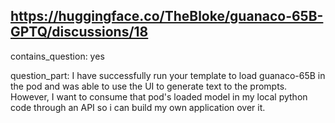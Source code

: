 ## https://huggingface.co/TheBloke/guanaco-65B-GPTQ/discussions/18

contains_question: yes

question_part: I have successfully run your template to load guanaco-65B in the pod and was able to use the UI to generate text to the prompts. However, I want to consume that pod's loaded model in my local python code through an API so i can build my own application over it.